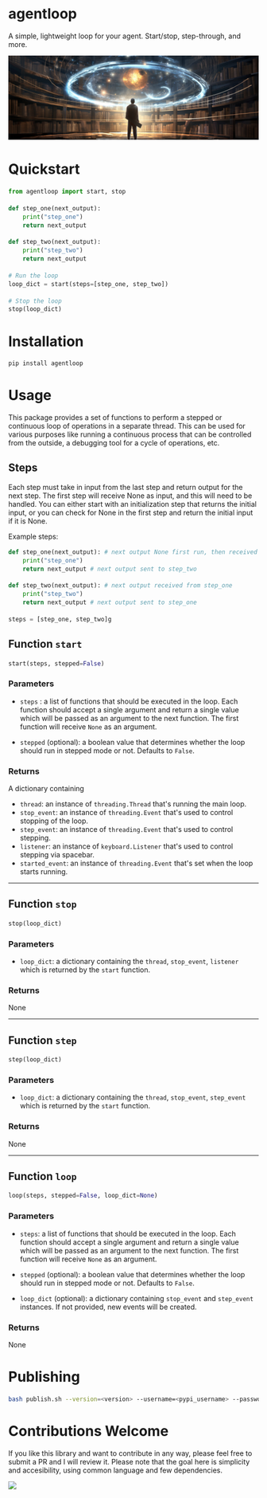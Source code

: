 # agentloop

A simple, lightweight loop for your agent. Start/stop, step-through, and more.

<img src="resources/image.jpg">

# Quickstart
```python
from agentloop import start, stop

def step_one(next_output):
    print("step_one")
    return next_output

def step_two(next_output):
    print("step_two")
    return next_output

# Run the loop
loop_dict = start(steps=[step_one, step_two]) 

# Stop the loop
stop(loop_dict)
```


# Installation

```bash
pip install agentloop
```


# Usage

This package provides a set of functions to perform a stepped or continuous loop of operations in a separate thread. This can be used for various purposes like running a continuous process that can be controlled from the outside, a debugging tool for a cycle of operations, etc.

## Steps

Each step must take in input from the last step and return output for the next step. The first step will receive None as input, and this will need to be handled. You can either start with an initialization step that returns the initial input, or you can check for None in the first step and return the initial input if it is None.

Example steps:
```python
def step_one(next_output): # next output None first run, then received from step_two
    print("step_one")
    return next_output # next output sent to step_two

def step_two(next_output): # next output received from step_one
    print("step_two")
    return next_output # next output sent to step_one

steps = [step_one, step_two]g
```

## Function `start`

```python
start(steps, stepped=False)
```

### Parameters
- `steps` : a list of functions that should be executed in the loop. Each function should accept a single argument and return a single value which will be passed as an argument to the next function. The first function will receive `None` as an argument.

- `stepped` (optional): a boolean value that determines whether the loop should run in stepped mode or not. Defaults to `False`.

### Returns
A dictionary containing
- `thread`: an instance of `threading.Thread` that's running the main loop.
- `stop_event`: an instance of `threading.Event` that's used to control stopping of the loop.
- `step_event`: an instance of `threading.Event` that's used to control stepping.
- `listener`: an instance of `keyboard.Listener` that's used to control stepping via spacebar.
- `started_event`: an instance of `threading.Event` that's set when the loop starts running.

---

## Function `stop`

```python
stop(loop_dict)
```

### Parameters
- `loop_dict`: a dictionary containing the `thread`, `stop_event`, `listener` which is returned by the `start` function.

### Returns
None

---

## Function `step`

```python
step(loop_dict)
```

### Parameters
- `loop_dict`: a dictionary containing the `thread`, `stop_event`, `step_event` which is returned by the `start` function.

### Returns
None

---

## Function `loop`

```python
loop(steps, stepped=False, loop_dict=None)
```

### Parameters
- `steps`: a list of functions that should be executed in the loop. Each function should accept a single argument and return a single value which will be passed as an argument to the next function. The first function will receive `None` as an argument.

- `stepped` (optional): a boolean value that determines whether the loop should run in stepped mode or not. Defaults to `False`.

- `loop_dict` (optional): a dictionary containing `stop_event` and `step_event` instances. If not provided, new events will be created.

### Returns
None

# Publishing

```bash
bash publish.sh --version=<version> --username=<pypi_username> --password=<pypi_password>
````

# Contributions Welcome

If you like this library and want to contribute in any way, please feel free to submit a PR and I will review it. Please note that the goal here is simplicity and accesibility, using common language and few dependencies.

<img src="resources/youcreatethefuture.jpg">
